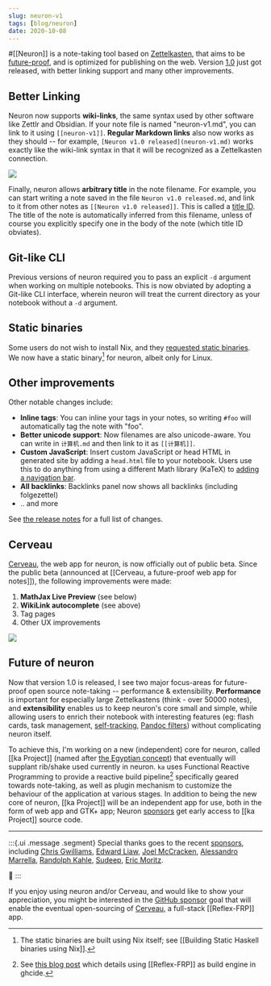 ```yaml
---
slug: neuron-v1
tags: [blog/neuron]
date: 2020-10-08
---
```


#[[Neuron]] is a note-taking tool based on [Zettelkasten](https://neuron.zettel.page/zettelkasten.html), that aims to be [future-proof](https://neuron.zettel.page/philosophy.html), and is optimized for publishing on the web. Version [1.0](https://github.com/srid/neuron/releases/tag/1.0.0.0) just got released, with better linking support and many other improvements.

## Better Linking

Neuron now supports **wiki-links**, the same syntax used by other software like Zettlr and Obsidian. If your note file is named "neuron-v1.md", you can link to it using `[[neuron-v1]]`. **Regular Markdown links** also now works as they should -- for example, `[Neuron v1.0 released](neuron-v1.md)` works exactly like the wiki-link syntax in that it will be recognized as a Zettelkasten connection.

![](https://ipfs.io/ipfs/QmQTopLM4pVnCxEpdMK8LCoy3bvMMPSTmXSx7AuGcreLPf?filename=2020%20cerveau-wikilink-compl.gif)

Finally, neuron allows **arbitrary title** in the note filename. For example, you can start writing a note saved in the file `Neuron v1.0 released.md`, and link to it from other notes as `[[Neuron v1.0 released]]`. This is called a [title ID](https://neuron.zettel.page/id.html). The title of the note is automatically inferred from this filename, unless of course you explicitly specify one in the body of the note (which title ID obviates).

## Git-like CLI

Previous versions of neuron required you to pass an explicit `-d` argument when working on multiple notebooks. This is now obviated by adopting a Git-like CLI interface, wherein neuron will treat the current directory as your notebook without a `-d` argument.

## Static binaries

Some users do not wish to install Nix, and they [requested static binaries](https://github.com/srid/neuron/issues/183). We now have a static binary[^nix] for neuron, albeit only for Linux.

[^nix]: The static binaries are built using Nix itself; see [[Building Static Haskell binaries using Nix]].

## Other improvements

Other notable changes include:

- **Inline tags**: You can inline your tags in your notes, so writing `#foo` will automatically tag the note with "foo".
- **Better unicode support**: Now filenames are also unicode-aware. You can write in `计算机.md` and then link to it as `[[计算机]]`.
- **Custom JavaScript**: Insert custom JavaScript or head HTML in generated site by adding a `head.html` file to your notebook. Users use this to do anything from using a different Math library (KaTeX) to [adding a navigation bar](https://truong.io/notes/).
- **All backlinks**: Backlinks panel now shows all backlinks (including folgezettel)
- .. and more

See [the release notes](https://github.com/srid/neuron/releases/tag/1.0.0.0) for a full list of changes.

## Cerveau

[Cerveau](https://www.cerveau.app), the web app for neuron, is now officially out of public beta. Since the public beta (announced at [[Cerveau, a future-proof web app for notes]]), the following improvements were made:

1. **MathJax Live Preview** (see below)
2. **WikiLink autocomplete** (see above)
3. Tag pages
4. Other UX improvements

![](https://ipfs.io/ipfs/QmQRmXGYXmHGJaFTY9brZrpdZdbMvgRWn9bV6DvsVoHapQ?filename=2020%20cerveau-math.gif)

## Future of neuron

Now that version 1.0 is released, I see  two major focus-areas for future-proof open source note-taking -- performance & extensibility. **Performance** is important for especially large Zettelkastens (think - over 50000 notes), and **extensibility** enables us to keep neuron's core small and simple, while allowing users to enrich their notebook with interesting features (eg: flash cards, task management, [self-tracking](https://www.gibney.de/a_syntax_for_self-tracking), [Pandoc filters](https://github.com/srid/neuron/issues/228#issuecomment-670290253)) without complicating neuron itself.

To achieve this, I'm working on a new (independent) core for neuron, called [[ka Project]] (named after [the Egyptian concept][ka-name]) that eventually will supplant rib/shake used currently in neuron. `ka` uses Functional Reactive Programming to provide a reactive build pipeline[^ghcide] specifically geared towards note-taking, as well as plugin mechanism to customize the behaviour of the application at various stages. In addition to being the new core of neuron, [[ka Project]] will be an independent app for use, both in the form of web app and GTK+ app; Neuron [sponsors][sponsor] get early access to [[ka Project]] source code.

[ka-name]: https://en.wikipedia.org/w/index.php?title=Ancient_Egyptian_conception_of_the_soul&oldid=972528324#Ka_(vital_essence)

---

:::{.ui .message .segment}
Special thanks goes to the recent [sponsors][sponsor], including
 [Chris Gwilliams](https://github.com/encima),
 [Edward Liaw](https://github.com/edliaw),
 [Joel McCracken](https://github.com/joelmccracken),
 [Alessandro Marrella](https://github.com/amarrella),
 [Randolph Kahle](https://github.com/RandolphKahle),
 [Sudeep](https://github.com/sudeepdino008),
 [Eric Moritz](https://github.com/ericmoritz).

💖
:::


If you enjoy using neuron and/or Cerveau, and would like to show your appreciation, you might be interested in the [GitHub sponsor][sponsor] goal that will enable the eventual open-sourcing of [Cerveau][cerveau], a full-stack [[Reflex-FRP]] app.

[sponsor]: https://github.com/sponsors/srid
[cerveau]: https://www.cerveau.app

[^ghcide]: See [this blog post](https://mpickering.github.io/posts/2020-03-16-ghcide-reflex.html) which details using [[Reflex-FRP]] as build engine in ghcide.

